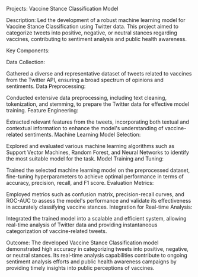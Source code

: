 
Projects: Vaccine Stance Classification Model

Description:
Led the development of a robust machine learning model for Vaccine Stance Classification using Twitter data. This project aimed to categorize tweets into positive, negative, or neutral stances regarding vaccines, contributing to sentiment analysis and public health awareness.

Key Components:

Data Collection:

Gathered a diverse and representative dataset of tweets related to vaccines from the Twitter API, ensuring a broad spectrum of opinions and sentiments.
Data Preprocessing:

Conducted extensive data preprocessing, including text cleaning, tokenization, and stemming, to prepare the Twitter data for effective model training.
Feature Engineering:

Extracted relevant features from the tweets, incorporating both textual and contextual information to enhance the model's understanding of vaccine-related sentiments.
Machine Learning Model Selection:

Explored and evaluated various machine learning algorithms such as Support Vector Machines, Random Forest, and Neural Networks to identify the most suitable model for the task.
Model Training and Tuning:

Trained the selected machine learning model on the preprocessed dataset, fine-tuning hyperparameters to achieve optimal performance in terms of accuracy, precision, recall, and F1 score.
Evaluation Metrics:

Employed metrics such as confusion matrix, precision-recall curves, and ROC-AUC to assess the model's performance and validate its effectiveness in accurately classifying vaccine stances.
Integration for Real-time Analysis:

Integrated the trained model into a scalable and efficient system, allowing real-time analysis of Twitter data and providing instantaneous categorization of vaccine-related tweets.

Outcome:
The developed Vaccine Stance Classification model demonstrated high accuracy in categorizing tweets into positive, negative, or neutral stances. Its real-time analysis capabilities contribute to ongoing sentiment analysis efforts and public health awareness campaigns by providing timely insights into public perceptions of vaccines.
